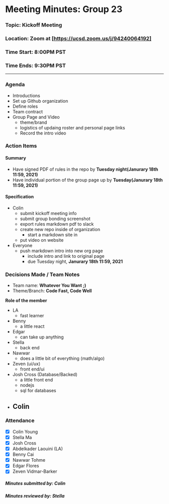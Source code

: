 # Meeting Minutes: Group 23
### Topic: Kickoff Meeting
### Location: Zoom at [https://ucsd.zoom.us/j/94240064192]
### Time Start: 8:00PM PST
### Time Ends: 9:30PM PST

---

### Agenda
- Introductions
- Set up Github organization
- Define roles
- Team contract
- Group Page and Video
    - theme/brand
    - logistics of updaing roster and personal page links
    - Record the intro video
    

### Action Items
#### Summary
- Have signed PDF of rules in the repo by **Tuesday night(Janurary 18th 11:59, 2021)**
- Have individual portion of the group page up by **Tuesday(Janurary 18th 11:59, 2021)**

#### Specification
- Colin
    - submit kickoff meeting info
    - submit group bonding screenshot
    - export rules markdown pdf to slack
    - create new repo inside of organization
        - start a markdown site in
    - put video on website
- Everyone
    - push markdown intro into new org page
        - include intro and link to original page
        - due Tuesday night, **Janurary 18th 11:59, 2021**


### Decisions Made / Team Notes
- Team name: **Whatever You Want ;)**
- Theme/Branch: **Code Fast, Code Well**

**Role of the member**
- LA
    - fast learner
- Benny 
    - a little react
- Edgar 
    - can take up anything
- Stella
    - back end
- Nawwar
    - does a little bit of everything (math/algo)
- Zeven (ui/ux)
    - front end/ui
- Josh Cross (Database/Backed)
    - a little front end
    - nodejs
    - sql for databases
- Colin
    -
  

### Attendance
- [X] Colin Young
- [X] Stella Ma
- [X] Josh Cross
- [X] Abdelkader Laouini (LA)
- [X] Benny Cai
- [X] Nawwar Tohme
- [X] Edgar Flores
- [X] Zeven Vidmar-Barker

##### Minutes submitted by: Colin
##### Minutes reviewed by: Stella

